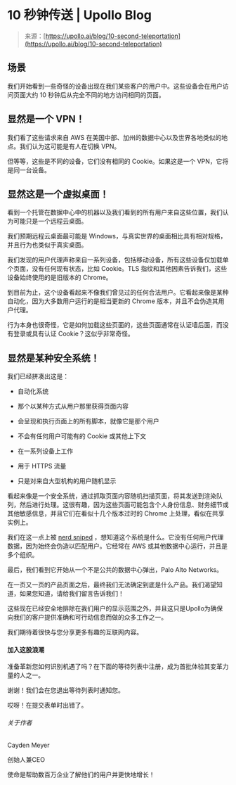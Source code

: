<!--yml

类别：未分类

日期：2024-05-27 14:56:40

-->

# 10 秒钟传送 | Upollo Blog

> 来源：[https://upollo.ai/blog/10-second-teleportation](https://upollo.ai/blog/10-second-teleportation)

## 场景

我们开始看到一些奇怪的设备出现在我们某些客户的用户中。这些设备会在用户访问页面大约 10 秒钟后从完全不同的地方访问相同的页面。

## 显然是一个 VPN！

我们看了这些请求来自 AWS 在美国中部、加州的数据中心以及世界各地类似的地点。我们认为这可能是有人在切换 VPN。

但等等，这些是不同的设备，它们没有相同的 Cookie。如果这是一个 VPN，它将是同一台设备。

## 显然这是一个虚拟桌面！

看到一个托管在数据中心中的机器以及我们看到的所有用户来自这些位置，我们认为可能只是一个远程云桌面。

我们预期远程云桌面最可能是 Windows，与真实世界的桌面相比具有相对规格，并且行为也类似于真实桌面。

我们发现的用户代理声称来自一系列设备，包括移动设备，所有这些设备仅加载单个页面，没有任何现有状态，比如 Cookie。TLS 指纹和其他因素告诉我们，这些设备始终使用的是旧版本的 Chrome。

到目前为止，这个设备看起来不像我们曾见过的任何合法用户。它看起来像是某种自动化，因为大多数用户运行的是相当更新的 Chrome 版本，并且不会伪造其用户代理。

行为本身也很奇怪，它是如何加载这些页面的，这些页面通常在认证墙后面，而没有登录或具有认证 Cookie？这似乎非常奇怪。

## 显然是某种安全系统！

我们已经拼凑出这是：

+   自动化系统

+   那个以某种方式从用户那里获得页面内容

+   会呈现和执行页面上的所有脚本，就像它是那个用户

+   不会有任何用户可能有的 Cookie 或其他上下文

+   在一系列设备上工作

+   用于 HTTPS 流量

+   只是对来自大型机构的用户随机显示

看起来像是一个安全系统，通过抓取页面内容随机扫描页面，将其发送到渲染队列，然后进行处理。这很有趣，因为这些页面可能包含个人身份信息、财务细节或其他敏感信息，并且它们在看似十几个版本过时的 Chrome 上处理，看似在共享实例上。

我们在这一点上被 [nerd sniped](https://xkcd.com/356/) ，想知道这个系统是什么。它没有任何用户代理数据，因为始终会伪造以匹配用户。它经常在 AWS 或其他数据中心运行，并且是多个组织。

最后，我们看到它开始从一个不是公共的数据中心弹出，Palo Alto Networks。

在一页又一页的产品页面之后，最终我们无法确定到底是什么产品。我们渴望知道，如果您知道，请给我们留言告诉我们！

这些现在已经安全地排除在我们用户的显示范围之外，并且这只是Upollo为确保向我们的客户提供准确和可行动信息而做的众多工作之一。

我们期待着很快与您分享更多有趣的互联网内容。

#### 加入这股浪潮

准备革新您如何识别机遇了吗？在下面的等待列表中注册，成为首批体验其变革力量的人之一。

谢谢！我们会在您退出等待列表时通知您。

哎呀！在提交表单时出错了。

###### 关于作者

Cayden Meyer

创始人兼CEO

使命是帮助数百万企业了解他们的用户并更快地增长！
